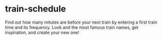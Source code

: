 # train-schedule
Find out how many mitutes are before your next train by entering a first train time and its frequency. Look and the most famous train names, get inspiration, and create your new one!